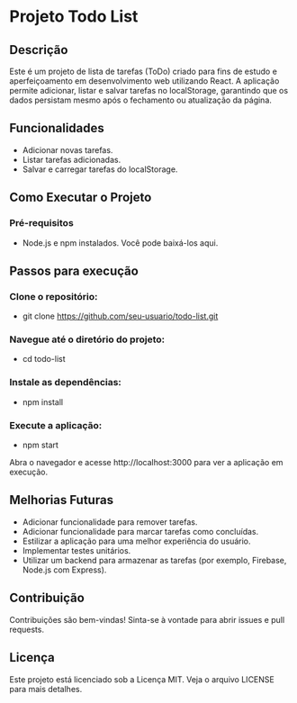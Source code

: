 # Projeto Todo List

## Descrição

Este é um projeto de lista de tarefas (ToDo) criado para fins de estudo e aperfeiçoamento em desenvolvimento web utilizando React. A aplicação permite adicionar, listar e salvar tarefas no localStorage, garantindo que os dados persistam mesmo após o fechamento ou atualização da página.

## Funcionalidades

- Adicionar novas tarefas.
- Listar tarefas adicionadas.
- Salvar e carregar tarefas do localStorage.

## Como Executar o Projeto
### Pré-requisitos

- Node.js e npm instalados. Você pode baixá-los aqui.

## Passos para execução

### Clone o repositório:

- git clone https://github.com/seu-usuario/todo-list.git

### Navegue até o diretório do projeto:

- cd todo-list

### Instale as dependências:

- npm install

### Execute a aplicação:

- npm start

Abra o navegador e acesse http://localhost:3000 para ver a aplicação em execução.

## Melhorias Futuras
- Adicionar funcionalidade para remover tarefas.
- Adicionar funcionalidade para marcar tarefas como concluídas.
- Estilizar a aplicação para uma melhor experiência do usuário.
- Implementar testes unitários.
- Utilizar um backend para armazenar as tarefas (por exemplo, Firebase, Node.js com Express).

## Contribuição
Contribuições são bem-vindas! Sinta-se à vontade para abrir issues e pull requests.

## Licença
Este projeto está licenciado sob a Licença MIT. Veja o arquivo LICENSE para mais detalhes.
